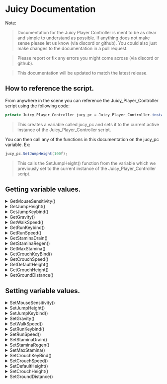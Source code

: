 # Juicy Documentation
Note:
> Documentation for the Juicy Player Controller is ment to be as clear and simple to understand as possible. If anything does not make sense please let us know (via discord or github). You could also just make changes to the documentation in a pull request.

> Please report or fix any errors you might come across (via discord or github).

> This documentation will be updated to match the latest release.

## How to reference the script.
From anywhere in the scene you can reference the Juicy_Player_Controller  script using the following code:
```cs
private Juicy_Player_Controller jucy_pc = Juicy_Player_Controller.instance;
```
> This creates a variable called jucy_pc and sets it to the current active instance of the Juicy_Player_Controller script.

You can then call any of the functions in this documentation on the jucy_pc variable. Ex:
```cs
jucy_pc.SetJumpHeight(100f);
```
> This calls the SetJumpHeight() function from the variable which we previously set to the current instance of the Juicy_Player_Controller script.


## Getting variable values.
<details>
  <summary>GetMouseSensitivity() </summary>
  
  > **Supported Flavors:** Orange, Lemonade
  
  ### Description
  Returns the mouse_sensitivity variable as a float.

  ### Usage
  ```cs
  jucy_pc.GetMouseSensitivity();
  ```

  ### Source Code
  ```cs
  public float GetMouseSensitivity(){ return mouse_sensitivity; }
  ```
</details>

<details>
  <summary>GetJumpHeight()</summary>
  
  > **Supported Flavors:** Orange, Lemonade
  
  ### Description
  Returns the jump_height variable as a float.

  ### Usage
  ```cs
  jucy_pc.GetJumpHeight();
  ```

  ### Source Code
  ```cs
  public float GetJumpHeight(){ return jump_height; }
  ```
</details>

<details>
  <summary>GetJumpKeybind()</summary>
  
  > **Supported Flavors:** Orange, Lemonade
  
  ### Description
  Returns the jump_keybind variable as a KeyCode.

  ### Usage
  ```cs
  jucy_pc.GetJumpKeybind();
  ```

  ### Source Code
  ```cs
  public KeyCode GetJumpKeybind(){ return jump_keybind; }
  ```
</details>

<details>
  <summary>GetGravity()</summary>
  
  > **Supported Flavors:** Orange, Lemonade
  
  ### Description
  Returns the gravity variable as a float.

  ### Usage
  ```cs
  jucy_pc.GetGravity();
  ```

  ### Source Code
  ```cs
  public float GetGravity(){ return gravity; }
  ```
</details>

<details>
  <summary>GetWalkSpeed()</summary>
  
  > **Supported Flavors:** Orange, Lemonade
  
  ### Description
  Returns the walk_speed variable as a float.

  ### Usage
  ```cs
  jucy_pc.GetWalkSpeed();
  ```

  ### Source Code
  ```cs
  public float GetWalkSpeed(){ return walk_speed; }
  ```
</details>

<details>
  <summary>GetRunKeybind()</summary>
  
  > **Supported Flavors:** Orange, Lemonade
  
  ### Description
  Returns the run_keybind variable as a KeyCode.

  ### Usage
  ```cs
  jucy_pc.GetRunKeybind();
  ```

  ### Source Code
  ```cs
  public float GetRunKeybind(){ return run_keybind; }
  ```
</details>

<details>
  <summary>GetRunSpeed()</summary>
  
  > **Supported Flavors:** Orange, Lemonade
  
  ### Description
  Returns the run_speed variable as a float.

  ### Usage
  ```cs
  jucy_pc.GetRunSpeed();
  ```

  ### Source Code
  ```cs
  public float GetRunSpeed(){ return run_speed; }
  ```
</details>

<details>
  <summary>GetStaminaDrain()</summary>
  
  > **Supported Flavors:** Orange, Lemonade
  
  ### Description
  Returns the stamina_drain variable as a float.

  ### Usage
  ```cs
  jucy_pc.GetStaminaDrain();
  ```

  ### Source Code
  ```cs
  public float GetStaminaDrain(){ return stamina_drain; }
  ```
</details>

<details>
  <summary>GetStaminaRegen()</summary>
  
  > **Supported Flavors:** Orange, Lemonade
  
  ### Description
  Returns the stamina_regen variable as a float.

  ### Usage
  ```cs
  jucy_pc.GetStaminaRegen();
  ```

  ### Source Code
  ```cs
  public float GetStaminaRegen(){ return stamina_regen; }
  ```
</details>

<details>
  <summary>GetMaxStamina()</summary>
  
  > **Supported Flavors:** Orange, Lemonade
  
  ### Description
  Returns the max_stamina variable as a float.

  ### Usage
  ```cs
  jucy_pc.GetMaxStamina();
  ```

  ### Source Code
  ```cs
  public float GetMaxStamina(){ return max_stamina; }
  ```
</details>

<details>
  <summary>GetCrouchKeyBind()</summary>
  
  > **Supported Flavors:** Orange, Lemonade
  
  ### Description
  Returns the crouch_keybind variable as a KeyCode.

  ### Usage
  ```cs
  jucy_pc.GetCrouchKeyBind();
  ```

  ### Source Code
  ```cs
  public float GetCrouchKeyBind(){ return crouch_keybind; }
  ```
</details>

<details>
  <summary>GetCrouchSpeed()</summary>
  
  > **Supported Flavors:** Orange, Lemonade
  
  ### Description
  Returns the crouch_speed variable as a float.

  ### Usage
  ```cs
  jucy_pc.GetCrouchSpeed();
  ```

  ### Source Code
  ```cs
  public float GetCrouchSpeed(){ return crouch_speed; }
  ```
</details>

<details>
  <summary>GetDefaultHeight()</summary>
  
  > **Supported Flavors:** Orange, Lemonade
  
  ### Description
  Returns the default_height variable as a float.

  ### Usage
  ```cs
  jucy_pc.GetDefaultHeight();
  ```

  ### Source Code
  ```cs
  public float GetDefaultHeight(){ return default_height; }
  ```
</details>

<details>
  <summary>GetCrouchHeight()</summary>
  
  > **Supported Flavors:** Orange, Lemonade
  
  ### Description
  Returns the crouch_height variable as a float.

  ### Usage
  ```cs
  jucy_pc.GetCrouchHeight();
  ```

  ### Source Code
  ```cs
  public float GetCrouchHeight(){ return crouch_height; }
  ```
</details>

<details>
  <summary>GetGroundDistance()</summary>
  
  > **Supported Flavors:** Orange, Lemonade
  
  ### Description
  Returns the ground_distance variable as a float.

  ### Usage
  ```cs
  jucy_pc.GetGroundDistance();
  ```

  ### Source Code
  ```cs
  public float GetGroundDistance(){ return ground_distance; }
  ```
</details>

## Setting variable values.
<details>
  <summary>SetMouseSensitivity()</summary>
  
  > **Supported Flavors:** Orange, Lemonade
  
  ### Description
  Sets the mouse_sensitivity variable.

  ### Usage
  ```cs
  jucy_pc.SetMouseSensitivity({new_value});
  ```

  ### Source Code
  ```cs
  public void SetMouseSensitivity(float new_sensitivity){ mouse_sensitivity = new_sensitivity; }
  ```
</details>

<details>
  <summary>SetJumpHeight()</summary>
  
  > **Supported Flavors:** Orange, Lemonade
  
  ### Description
  Sets the jump_height variable.

  ### Usage
  ```cs
  jucy_pc.SetJumpHeight({new_value});
  ```

  ### Source Code
  ```cs
  public void SetJumpHeight(float new_jump_height){ jump_height = new_jump_height; }
  ```
</details>

<details>
  <summary>SetJumpKeybind()</summary>
  
  > **Supported Flavors:** Orange, Lemonade
  
  ### Description
  Sets the jump_keybind variable.

  ### Usage
  ```cs
  jucy_pc.SetJumpKeybind({new_value});
  ```

  ### Source Code
  ```cs
  public void SetJumpKeybind(KeyCode new_jump_keybind){ jump_keybind = new_jump_keybind; }
  ```
</details>

<details>
  <summary>SetGravity()</summary>
  
  > **Supported Flavors:** Orange, Lemonade
  
  ### Description
  Sets the gravity variable.

  ### Usage
  ```cs
  jucy_pc.SetGravity({new_value});
  ```

  ### Source Code
  ```cs
  public void SetGravity(float new_gravity){ gravity = new_gravity; }
  ```
</details>

<details>
  <summary>SetWalkSpeed()</summary>
  
  > **Supported Flavors:** Orange, Lemonade
  
  ### Description
  Sets the walk_speed variable.

  ### Usage
  ```cs
  jucy_pc.SetWalkSpeed({new_value});
  ```

  ### Source Code
  ```cs
  public void SetWalkSpeed(float new_walk_speed){ walk_speed = new_walk_speed; }
  ```
</details>

<details>
  <summary>SetRunKeybind()</summary>
  
  > **Supported Flavors:** Orange, Lemonade
  
  ### Description
  Sets the run_keybind variable.

  ### Usage
  ```cs
  jucy_pc.SetRunKeybind({new_value});
  ```

  ### Source Code
  ```cs
  public void SetRunKeybind(KeyCode new_run_keybind){ run_keybind = new_run_keybind; }
  ```
</details>

<details>
  <summary>SetRunSpeed()</summary>
  
  > **Supported Flavors:** Orange, Lemonade
  
  ### Description
  Sets the run_speed variable.

  ### Usage
  ```cs
  jucy_pc.SetRunSpeed({new_value});
  ```

  ### Source Code
  ```cs
  public void SetRunSpeed(float new_run_speed){ run_speed = new_run_speed; }
  ```
</details>

<details>
  <summary>SetStaminaDrain()</summary>
  
  > **Supported Flavors:** Orange, Lemonade
  
  ### Description
  Sets the stamina_drain variable.

  ### Usage
  ```cs
  jucy_pc.SetStaminaDrain({new_value});
  ```

  ### Source Code
  ```cs
  public void SetStaminaDrain(float new_stamina_drain){ stamina_drain = new_stamina_drain; }
  ```
</details>

<details>
  <summary>SetStaminaRegen()</summary>
  
  > **Supported Flavors:** Orange, Lemonade
  
  ### Description
  Sets the stamina_regen variable.

  ### Usage
  ```cs
  jucy_pc.SetStaminaRegen({new_value});
  ```

  ### Source Code
  ```cs
  public void SetStaminaRegen(float new_stamina_regen){ stamina_regen = new_stamina_regen; }
  ```
</details>

<details>
  <summary>SetMaxStamina()</summary>
  
  > **Supported Flavors:** Orange, Lemonade
  
  ### Description
  Sets the max_stamina variable.

  ### Usage
  ```cs
  jucy_pc.SetMaxStamina({new_value});
  ```

  ### Source Code
  ```cs
  public void SetMaxStamina(float new_max_stamina){ max_stamina = new_max_stamina; }
  ```
</details>

<details>
  <summary>SetCrouchKeyBind()</summary>
  
  > **Supported Flavors:** Orange, Lemonade
  
  ### Description
  Sets the crouch_keybind variable.

  ### Usage
  ```cs
  jucy_pc.SetCrouchKeyBind({new_value});
  ```

  ### Source Code
  ```cs
  public void SetCrouchKeyBind(KeyCode new_crouch_keybind){ crouch_keybind = new_crouch_keybind; }
  ```
</details>

<details>
  <summary>SetCrouchSpeed()</summary>
  
  > **Supported Flavors:** Orange, Lemonade
  
  ### Description
  Sets the crouch_speed variable.

  ### Usage
  ```cs
  jucy_pc.SetCrouchSpeed({new_value});
  ```

  ### Source Code
  ```cs
  public void SetCrouchSpeed(float new_crouch_speed){ crouch_speed = new_crouch_speed; }
  ```
</details>

<details>
  <summary>SetDefaultHeight()</summary>
  
  > **Supported Flavors:** Orange, Lemonade
  
  ### Description
  Sets the default_height variable.

  ### Usage
  ```cs
  jucy_pc.SetDefaultHeight({new_value});
  ```

  ### Source Code
  ```cs
  public void SetDefaultHeight(float new_default_height){ default_height = new_default_height; }
  ```
</details>

<details>
  <summary>SetCrouchHeight()</summary>
  
  > **Supported Flavors:** Orange, Lemonade
  
  ### Description
  Sets the crouch_height variable.

  ### Usage
  ```cs
  jucy_pc.SetCrouchHeight({new_value});
  ```

  ### Source Code
  ```cs
  public void SetCrouchHeight(float new_crouch_height){ crouch_height = new_crouch_height; }
  ```
</details>

<details>
  <summary>SetGroundDistance()</summary>
  
  > **Supported Flavors:** Orange, Lemonade
  
  ### Description
  Sets the ground_distance variable.

  ### Usage
  ```cs
  jucy_pc.SetGroundDistance({new_value});
  ```

  ### Source Code
  ```cs
  public void SetGroundDistance(float new_ground_distance){ ground_distance = new_ground_distance; }
  ```
</details>
